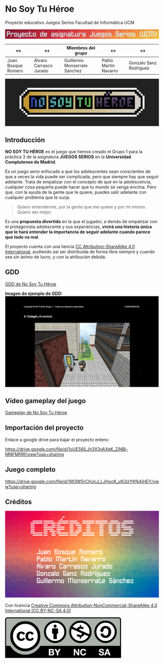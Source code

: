 # No Soy Tu Héroe
Proyecto educativo Juegos Serios Facultad de Informática UCM

![alt text](https://github.com/RamzaFFT/JS_uAdventure_LevantamientoEnApuros/blob/master/Cre%CC%81ditos%20y%20Referencias/InfoProyectoJS_L.png)

<-> | <-> |      Miembros del grupo       |      <->      |   <->      |
------------ | ------------ | ------------ | ------------- | ------------ |
Juan Bosque Romero | Álvaro Carrasco Jurado | Guillermo Monserrate Sánchez | Pablo Martín Navarro | Gonzalo Sanz Rodríguez


![alt text](https://github.com/RamzaFFT/JS_NoSoyTuHeroe/blob/master/Credits%26References/LogoGithub.png)

## Introducción
**NO SOY TU HÉROE** es el juego que hemos creado el Grupo 1 para la práctica 3 de la asignatura **JUEGOS SERIOS** en la **Universidad Complutense de Madrid**. 

Es un juego serio enfocado a que los adolescentes sean conscientes de que a veces la vida puede ser complicada, pero que siempre hay que seguir adelante. Trata de empatizar con el concepto de que en la adolescencia, cualquier cosa pequeña puede hacer que tu mundo se venga encima. Pero que, con la ayuda de la gente que te quiere, puedes salir adelante con cualquier problema que te surja.

> Quiero entenderme, por la gente que me quiere y por mí mismo. Quiero ser mejor.

Es una **propuesta divertida** en la que el jugador, a demás de empatizar con el protagonista adolescente y sus experiencias, **vivirá una historia única que le hará entender la importancia de seguir adelante cuando parece que todo va mal**.

El proyecto cuenta con una liencia [CC Attribution-ShareAlike 4.0 International](https://github.com/RamzaFFT/JS_NoSoyTuHeroe/blob/master/Licencias/LICENSE-CC-BY-SA), pudiendo así ser distribuida de forma libre siempre y cuando sea sin ánimo de lucro, y con la atribución debida.

## GDD

[GDD de No Soy Tu Héroe](https://github.com/RamzaFFT/JS_NoSoyTuHeroe/blob/master/GDD_NoSoyTuHe%CC%81roe.pdf)


**Imagen de ejemplo de GDD:**
![alt text](https://github.com/RamzaFFT/JS_NoSoyTuHeroe/blob/master/Credits%26References/EjemploGDD.png)


## Vídeo gameplay del juego

[Gameplay de No Soy Tu Héroe](https://drive.google.com/open?id=1Qp7m82yMyrlVQhJrrqNPm4Yl-kGKlAkt)

## Importación del proyecto

Enlace a google drive para bajar el proyecto entero: 

https://drive.google.com/file/d/1oUE56ILJh3X3vAXqK_ZjNBj-MNFMfIRf/view?usp=sharing

## Juego completo

https://drive.google.com/file/d/1W3W5rCHJcJ_LJHocK_vKj3zYKfk4iHEY/view?usp=sharing

## Créditos

![alt text](https://github.com/RamzaFFT/JS_NoSoyTuHeroe/blob/master/Credits%26References/NoSoyTuHeroeCredits.png)



Con licencia [Creative Commons Attribution-NonCommercial-ShareAlike 4.0 International (CC BY-NC-SA 4.0)](http://creativecommons.org/licenses/by-nc-sa/4.0/)

![alt text](https://github.com/RamzaFFT/JS_NoSoyTuHeroe/blob/master/Licencias/Creative-Commons-Attribution-NonCommercial-ShareAlike-40-International-Public.png)
